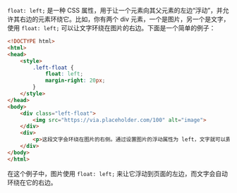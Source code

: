 `float: left;` 是一种 CSS 属性，用于让一个元素向其父元素的左边“浮动”，并允许其右边的元素环绕它。比如，你有两个 div 元素，一个是图片，另一个是文字，使用 `float: left;` 可以让文字环绕在图片的右边。下面是一个简单的例子：

```html
<!DOCTYPE html>
<html>
<head>
    <style>
        .left-float {
            float: left;
            margin-right: 20px;
        }
    </style>
</head>
<body>
    <div class="left-float">
        <img src="https://via.placeholder.com/100" alt="image">
    </div>
    <div>
        <p>这段文字会环绕在图片的右侧。通过设置图片的浮动属性为 left，文字就可以靠在图片的右边。</p>
    </div>
</body>
</html>
```

在这个例子中，图片使用 `float: left;` 来让它浮动到页面的左边，而文字会自动环绕在它的右边。